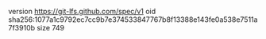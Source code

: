 version https://git-lfs.github.com/spec/v1
oid sha256:1077a1c9792ec7cc9b7e374533847767b8f13388e143fe0a538e7511a7f3910b
size 749
